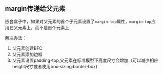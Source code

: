 
## margin传递给父元素
嵌套盒子中，如果对父元素的首个子元素设置了`margin-top`属性，`margin-top`应用在父元素上，而不是首个元素上

解决办法：
1. 父元素创建BFC
2. 父元素添加边框
3. 父元素设置padding-top,父元素在标准模型下高度尺寸会增加（可以减少相应height尺寸或者使用box-sizing:border-box)